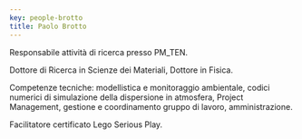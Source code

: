 ```yaml
---
key: people-brotto
title: Paolo Brotto
---
```


Responsabile attività di ricerca presso PM_TEN. 

Dottore di Ricerca in Scienze dei Materiali, Dottore in Fisica. 

Competenze tecniche: modellistica e monitoraggio ambientale, codici numerici di simulazione della dispersione in atmosfera, Project Management, gestione e coordinamento gruppo di lavoro, amministrazione. 

Facilitatore certificato Lego Serious Play.